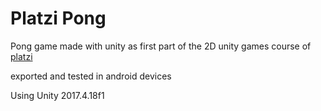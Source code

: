 # Platzi Pong 
Pong game made with unity as first part of the 2D unity games course of [platzi](https://platzi.com/clases/unity-2d/) 

exported and tested in android devices

Using Unity 2017.4.18f1